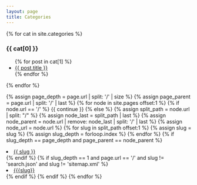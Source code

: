 ```yaml
---
layout: page
title: Categories
---
```


{% for cat in site.categories %}
  <h3>{{ cat[0] }}</h3>
  <ul>
    {% for post in cat[1] %}
      <li><a href="{{ post.url | absolute_url }}">{{ post.title }}</a></li>
    {% endfor %}
  </ul>
{% endfor %}


{% assign page_depth = page.url | split: '/' | size %}
{% assign page_parent = page.url | split: '/' | last %}
{% for node in site.pages offset:1 %}
{% if node.url == '/' %}
{{ continue }}
{% else %}
{% assign split_path = node.url | split: "/" %}
{% assign node_last = split_path | last %}
{% assign node_parent = node.url | remove: node_last | split: '/' | last %}
{% assign node_url = node.url %}
{% for slug in split_path offset:1 %}
{% assign slug = slug %}
{% assign slug_depth = forloop.index %}
{% endfor %}
{% if slug_depth == page_depth and page_parent == node_parent %}
<li><a href="{{ node_url }}">{{ slug }}</a></li>
{% endif %}
{% if slug_depth == 1 and page.url == '/' and slug != 'search.json' and   slug != 'sitemap.xml' %}
<li><a href="{{ node_url }}">{{{slug}}</a></li>
{% endif %}
{% endif %}
{% endfor %}
